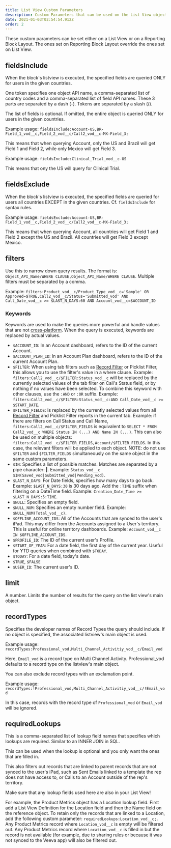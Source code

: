 ```yaml
---
title: List View Custom Parameters
description: Custom Parameters that can be used on the List View object
date: 2021-01-03T02:54:54.912Z
order: 2
---
```


These custom parameters can be set either on a List View or on a Reporting Block Layout. The ones set on Reporting Block Layout override the ones set on List View.

## fieldsInclude

When the block's listview is executed, the specified fields are queried ONLY for users in the given countries.

One token specifies one object API name, a comma-separated list of country codes and a comma-separated list of field API names. These 3 parts are separated by a dash (-). Tokens are separated by a slash (/).

The list of fields is optional. If omitted, the entire object is queried ONLY for users in the given countries.

Example usage: `fieldsInclude:Account-US,BR-Field_1_vod__c,Field_2_vod__c/Call2_vod__c-MX-Field_3;`

This means that when querying Account, only the US and Brazil will get Field 1 and Field 2, while only Mexico will get Field 3.

Example usage: `fieldsInclude:Clinical_Trial_vod__c-US`

This means that ony the US will query for Clinical Trial.

## fieldsExclude

When the block's listview is executed, the specified fields are queried for users all countries EXCEPT in the given countries. Cf. `fieldsInclude` for syntax rules.

Example usage: `fieldsExclude:Account-US,BR-Field_1_vod__c,Field_2_vod__c/Call2_vod__c-MX-Field_3;`

This means that when querying Account, all countries will get Field 1 and Field 2 except the US and Brazil. All countries will get Field 3 except Mexico.

## filters

Use this to narrow down query results. The format is: `Object_API_Name/WHERE CLAUSE,Object_API_Name/WHERE CLAUSE`. Multiple filters must be separated by a comma.

Example: `filters:Product_vod__c/Product_Type_vod__c='Sample' OR Approved=$TRUE,Call2_vod__c/Status='Submitted_vod' AND Call_Date_vod__c >= $LAST_N_DAYS:60 AND Account_vod__c=$ACCOUNT_ID`

### Keywords

Keywords are used to make the queries more powerful and handle values that are not [cross-platform](https://support.veeva.com/hc/en-us/articles/360021663794-Why-do-HTML-Reports-Work-Differently-on-Different-Platforms-?source=search). When the query is executed, keywords are replaced by actual values.

- `$ACCOUNT_ID`: In an Account dashboard, refers to the ID of the current Account.
- `$ACCOUNT_PLAN_ID`: In an Account Plan dashboard, refers to the ID of the current Account Plan.
- `$FILTER`: When using tab filters such as [Record Filter](/reports/record-filter) or Picklist Filter, this allows you to use the filter's value in a where clause. Example: `filters:Call2_vod__c/$FILTER:Status_vod__c` will be replaced by the currently selected values of the tab filter on Call's Status field, or by nothing if no values have been selected. To combine this keyword with other clauses, use the `:AND` or `:OR` suffix. Example: `filters:Call2_vod__c/$FILTER:Status_vod__c:AND Call_Date_vod__c >= $START_DATE`.
- `$FILTER_FIELDS`: Is replaced by the currently selected values from all [Record Filter](/reports/record-filter) and Picklist Filter reports in the current tab. Example: if there are filters on Call Status and Call Name, `filters:Call2_vod__c/$FILTER_FIELDS` is equivalent to `SELECT * FROM Call2_vod__c WHERE Status IN (...) AND Name IN (...)`. This can also be used on multiple objects: `filters:Call2_vod__c/$FILTER_FIELDS,Account/$FILTER_FIELDS`. In this case, the relevant filters will be applied to each object. NOTE: do not use `$FILTER` and `$FILTER_FIELDS` simultaneously on the same object in the same custom parameters.
- `$IN`: Specifies a list of possible matches. Matches are separated by a pipe character: **|**. Example: `Status_vod__c $IN(Saved_vod|Submitted_vod|Pending_vod)`.
- `$LAST_N_DAYS`: For Date fields, specifies how many days to go back. Example: `$LAST_N_DAYS:30` is 30 days ago. Add the `:TIME` suffix when filtering on a DateTime field. Example: `Creation_Date_Time >= $LAST_N_DAYS:5:TIME`.
- `$NULL`: Specifies an empty field.
- `$NULL_NUM`: Specifies an empty number field. Example: `$NULL_NUM(Total_vod__c)`.
- `$OFFLINE_ACCOUNT_IDS`: All of the Accounts that are synced to the user's iPad. This may differ from the Accounts assigned to a User's territory. This is useful for online territory dashboards. Example: `Account_vod__c IN $OFFLINE_ACCOUNT_IDS`.
- `$PROFILE_ID`: The ID of the current user's Profile.
- `$START_OF_YEAR`: For a date field, the first day of the current year. Useful for YTD queries when combined with `$TODAY`.
- `$TODAY`: For a date field, today's date.
- `$TRUE`, `$FALSE`
- `$USER_ID`: The current user's ID.

## limit

A number. Limits the number of results for the query on the list view's main object.

## recordTypes

Specifies the developer names of Record Types the query should include. If no object is specified, the associated listview's main object is used.

Example usage: `recordTypes:Professional_vod,Multi_Channel_Activitiy_vod__c/Email_vod`

Here, `Email_vod` is a record type on Multi Channel Activity. Professional_vod defaults to a record type on the listview's main object.

You can also exclude record types with an exclamation point.

Example usage: `recordTypes:!Professional_vod,Multi_Channel_Activitiy_vod__c/!Email_vod`

In this case, records with the record type of `Professional_vod` or `Email_vod` will be ignored.

## requiredLookups

This is a comma-separated list of lookup field names that specifies which lookups are required. Similar to an INNER JOIN in SQL.

This can be used when the lookup is optional and you only want the ones that are filled in.

This also filters out records that are linked to parent records that are not synced to the user's iPad, such as Sent Emails linked to a template the rep does not have access to, or Calls to an Account outside of the rep's territory.

Make sure that any lookup fields used here are also in your List View!

For example, the Product Metrics object has a Location lookup field. First add a List View Definition for the Location field and then the Name field on the reference object. To retain only the records that are linked to a Location, add the following custom parameter: `requiredLookups:Location_vod__c;`. Any Product Metrics record where `Location_vod__c` is empty will be filtered out. Any Product Metrics record where `Location_vod__c` is filled in but the record is not available (for example, due to sharing rules or because it was not synced to the Veeva app) will also be filtered out.
